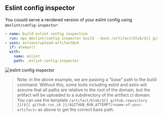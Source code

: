 ## Eslint config inspector

You couuld serve a rendered version of your eslint config using `@eslint/config-inspector`:

```yaml
- name: build eslint config inspection
  run: npx @eslint/config-inspector build --base /artifact/blob/${{ github.repository }}/${{ github.run_id }}/$GITHUB_RUN_ATTEMPT/eslint/.eslint-config-inspector
- uses: actions/upload-artifact@v4
  if: always()
  with:
    name: eslint
    path: .eslint-config-inspector
```

![eslint config inspector](/reports/eslint.png)

>Note: in the above example, we are passing a "base" path to the build command. Without this, some tools including eslint and astro will assume that all paths are relative to the root of the domain, but the artifact will be uploaded to a subdirectory of the artifact.ci domain. You can use the template `/artifact/blob/${{ github.repository }}/${{ github.run_id }}/$GITHUB_RUN_ATTEMPT/<name-of-your-artifact>` as above to get the correct base path.
